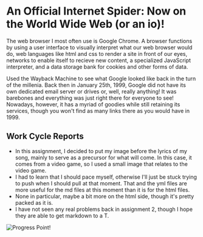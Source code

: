 # An Official Internet Spider: Now on the World Wide Web (or an io)!

The web browser I most often use is Google Chrome. A browser functions by using a user interface to visually interpret what our web browser would do, web languages like html and css to render a site in front of our eyes, networks to enable itself to recieve new content, a specialized JavaScript interpreter, and a data storage bank for cookies and other forms of data.

Used the Wayback Machine to see what Google looked like back in the turn of the millenia. Back then in January 25th, 1999, Google did not have its own dedicated email server or drives or, well, really anything! It was barebones and everything was just right there for everyone to see! Nowadays, however, it has a myriad of goodies while still retaining its services, though you won't find as many links there as you would have in 1999.

## Work Cycle Reports

- In this assignment, I decided to put my image before the lyrics of my song, mainly to serve as a precursor for what will come. In this case, it comes from a video game, so I used a small image that relates to the video game.
- I had to learn that I should pace myself, otherwise I'll just be stuck trying to push when I should pull at that moment. That and the yml files are more useful for the md files at this moment than it is for the html files.
- None in particular, maybe a bit more on the html side, though it's pretty packed as it is.
- I have not seen any real problems back in assignment 2, though I hope they are able to get markdown to a T.

![Progress Point!](.images/screenshot.png)
